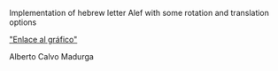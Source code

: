 Implementation of hebrew letter Alef with some rotation and translation options

["Enlace al gráfico"](https://albcalv.pages.gitlab.inf.uva.es/alef/ "enlace a la prueba")

Alberto Calvo Madurga